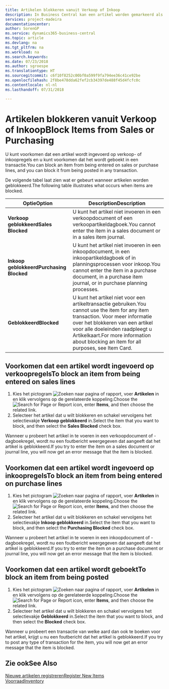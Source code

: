 ```yaml
---
title: Artikelen blokkeren vanuit Verkoop of Inkoop
description: In Business Central kan een artikel worden gemarkeerd als geblokkeerd voor verkoop, geblokkeerd voor inkoop of geblokkeerd voor alle doeleinden.
services: project-madeira
documentationcenter: 
author: SorenGP
ms.service: dynamics365-business-central
ms.topic: article
ms.devlang: na
ms.tgt_pltfrm: na
ms.workload: na
ms.search.keywords: 
ms.date: 07/23/2018
ms.author: sgroespe
ms.translationtype: HT
ms.sourcegitcommit: c6f10f8252c00bf0a599f9fa794ee36c41ce92be
ms.openlocfilehash: 2f8be478dda62fef2cb34397de488f45d4fcfc0c
ms.contentlocale: nl-nl
ms.lasthandoff: 07/31/2018

---
```

# <a name="block-items-from-sales-or-purchasing"></a><span data-ttu-id="c37fd-103">Artikelen blokkeren vanuit Verkoop of Inkoop</span><span class="sxs-lookup"><span data-stu-id="c37fd-103">Block Items from Sales or Purchasing</span></span>
<span data-ttu-id="c37fd-104">U kunt voorkomen dat een artikel wordt ingevoerd op verkoop- of inkoopregels en u kunt voorkomen dat het wordt geboekt in een transactie.</span><span class="sxs-lookup"><span data-stu-id="c37fd-104">You can block an item from being entered on sales or purchase lines, and you can block it from being posted in any transaction.</span></span>  

<span data-ttu-id="c37fd-105">De volgende tabel laat zien wat er gebeurt wanneer artikelen worden geblokkeerd.</span><span class="sxs-lookup"><span data-stu-id="c37fd-105">The following table illustrates what occurs when items are blocked.</span></span>  

|<span data-ttu-id="c37fd-106">Optie</span><span class="sxs-lookup"><span data-stu-id="c37fd-106">Option</span></span>|<span data-ttu-id="c37fd-107">Description</span><span class="sxs-lookup"><span data-stu-id="c37fd-107">Description</span></span>|  
|--------------------|------------|  
|<span data-ttu-id="c37fd-108">**Verkoop geblokkeerd**</span><span class="sxs-lookup"><span data-stu-id="c37fd-108">**Sales Blocked**</span></span>|<span data-ttu-id="c37fd-109">U kunt het artikel niet invoeren in een verkoopdocument of een verkoopartikeldagboek.</span><span class="sxs-lookup"><span data-stu-id="c37fd-109">You cannot enter the item in a sales document or in a sales item journal.</span></span>|  
|<span data-ttu-id="c37fd-110">**Inkoop geblokkeerd**</span><span class="sxs-lookup"><span data-stu-id="c37fd-110">**Purchasing Blocked**</span></span>|<span data-ttu-id="c37fd-111">U kunt het artikel niet invoeren in een inkoopdocument, in een inkoopartikeldagboek of in planningsprocessen voor inkoop.</span><span class="sxs-lookup"><span data-stu-id="c37fd-111">You cannot enter the item in a purchase document, in a purchase item journal, or in purchase planning processes.</span></span>|  
|<span data-ttu-id="c37fd-112">**Geblokkeerd**</span><span class="sxs-lookup"><span data-stu-id="c37fd-112">**Blocked**</span></span>|<span data-ttu-id="c37fd-113">U kunt het artikel niet voor een artikeltransactie gebruiken.</span><span class="sxs-lookup"><span data-stu-id="c37fd-113">You cannot use the item for any item transaction.</span></span> <span data-ttu-id="c37fd-114">Voor meer informatie over het blokkeren van een artikel voor alle doeleinden raadpleegt u Artikelkaart.</span><span class="sxs-lookup"><span data-stu-id="c37fd-114">For more information about blocking an item for all purposes, see Item Card.</span></span>|  

## <a name="to-block-an-item-from-being-entered-on-sales-lines"></a><span data-ttu-id="c37fd-115">Voorkomen dat een artikel wordt ingevoerd op verkoopregels</span><span class="sxs-lookup"><span data-stu-id="c37fd-115">To block an item from being entered on sales lines</span></span>  

1.  <span data-ttu-id="c37fd-116">Kies het pictogram ![Zoeken naar pagina of rapport](media/ui-search/search_small.png "pictogram Zoeken naar pagina of rapport"), voer **Artikelen** in en klik vervolgens op de gerelateerde koppeling.</span><span class="sxs-lookup"><span data-stu-id="c37fd-116">Choose the ![Search for Page or Report](media/ui-search/search_small.png "Search for Page or Report icon") icon, enter **Items**, and then choose the related link.</span></span>  
2.  <span data-ttu-id="c37fd-117">Selecteer het artikel dat u wilt blokkeren en schakel vervolgens het selectievakje **Verkoop geblokkeerd** in.</span><span class="sxs-lookup"><span data-stu-id="c37fd-117">Select the item that you want to block, and then select the **Sales Blocked** check box.</span></span>  

<span data-ttu-id="c37fd-118">Wanneer u probeert het artikel in te voeren in een verkoopdocument of -dagboekregel, wordt nu een foutbericht weergegeven dat aangeeft dat het artikel is geblokkeerd.</span><span class="sxs-lookup"><span data-stu-id="c37fd-118">If you try to enter the item on a sales document or journal line, you will now get an error message that the item is blocked.</span></span>

## <a name="to-block-an-item-from-being-entered-on-purchase-lines"></a><span data-ttu-id="c37fd-119">Voorkomen dat een artikel wordt ingevoerd op inkoopregels</span><span class="sxs-lookup"><span data-stu-id="c37fd-119">To block an item from being entered on purchase lines</span></span>  

1.  <span data-ttu-id="c37fd-120">Kies het pictogram ![Zoeken naar pagina of rapport](media/ui-search/search_small.png "pictogram Zoeken naar pagina of rapport"), voer **Artikelen** in en klik vervolgens op de gerelateerde koppeling.</span><span class="sxs-lookup"><span data-stu-id="c37fd-120">Choose the ![Search for Page or Report](media/ui-search/search_small.png "Search for Page or Report icon") icon, enter **Items**, and then choose the related link.</span></span>  
2.  <span data-ttu-id="c37fd-121">Selecteer het artikel dat u wilt blokkeren en schakel vervolgens het selectievakje **Inkoop geblokkeerd** in.</span><span class="sxs-lookup"><span data-stu-id="c37fd-121">Select the item that you want to block, and then select the **Purchasing Blocked** check box.</span></span>  

<span data-ttu-id="c37fd-122">Wanneer u probeert het artikel in te voeren in een inkoopdocument of -dagboekregel, wordt nu een foutbericht weergegeven dat aangeeft dat het artikel is geblokkeerd.</span><span class="sxs-lookup"><span data-stu-id="c37fd-122">If you try to enter the item on a purchase document or journal line, you will now get an error message that the item is blocked.</span></span>

## <a name="to-block-an-item-from-being-posted"></a><span data-ttu-id="c37fd-123">Voorkomen dat een artikel wordt geboekt</span><span class="sxs-lookup"><span data-stu-id="c37fd-123">To block an item from being posted</span></span>
1. <span data-ttu-id="c37fd-124">Kies het pictogram ![Zoeken naar pagina of rapport](media/ui-search/search_small.png "pictogram Zoeken naar pagina of rapport"), voer **Artikelen** in en klik vervolgens op de gerelateerde koppeling.</span><span class="sxs-lookup"><span data-stu-id="c37fd-124">Choose the ![Search for Page or Report](media/ui-search/search_small.png "Search for Page or Report icon") icon, enter **Items**, and then choose the related link.</span></span>
2. <span data-ttu-id="c37fd-125">Selecteer het artikel dat u wilt blokkeren en schakel vervolgens het selectievakje **Geblokkeerd** in.</span><span class="sxs-lookup"><span data-stu-id="c37fd-125">Select the item that you want to block, and then select the **Blocked** check box.</span></span>

<span data-ttu-id="c37fd-126">Wanneer u probeert een transactie van welke aard dan ook te boeken voor het artikel, krijgt u nu een foutbericht dat het artikel is geblokkeerd.</span><span class="sxs-lookup"><span data-stu-id="c37fd-126">If you try to post any type of transaction for the item, you will now get an error message that the item is blocked.</span></span>

## <a name="see-also"></a><span data-ttu-id="c37fd-127">Zie ook</span><span class="sxs-lookup"><span data-stu-id="c37fd-127">See Also</span></span>  
[<span data-ttu-id="c37fd-128">Nieuwe artikelen registreren</span><span class="sxs-lookup"><span data-stu-id="c37fd-128">Register New Items</span></span>](inventory-how-register-new-items.md)  
[<span data-ttu-id="c37fd-129">Voorraad</span><span class="sxs-lookup"><span data-stu-id="c37fd-129">Inventory</span></span>](inventory-manage-inventory.md)  

